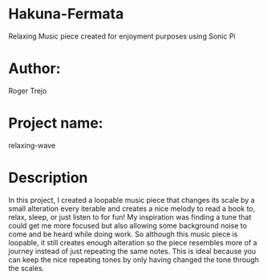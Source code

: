 # Hakuna-Fermata
Relaxing Music piece created for enjoyment purposes using Sonic Pi
# Author: 
Roger Trejo
# Project name: 
relaxing-wave
# Description
In this project, I created a loopable music piece that changes its scale by a small alteration every iterable and creates a nice melody to read a book to, relax, sleep, or just listen to for fun!
My inspiration was finding a tune that could get me more focused but also allowing some background noise to come and be heard while doing work. So although this music piece is loopable, it still creates enough alteration so the piece resembles more of a journey instead of just repeating the same notes. This is ideal because you can keep the nice repeating tones by only having changed the tone through the scales.

